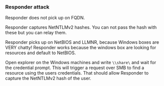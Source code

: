 ### Responder attack

Responder does not pick up on FQDN.

Responder captures NetNTLMv2 hashes. You can not pass the hash with these but you can relay them.

Responder picks up on NetBIOS and LLMNR, because Windows boxes are VERY chatty!
Responder works because the windows box are looking for resources and default to NetBIOS.

Open explorer on the Windows machines and write `\\share\` and wait for the credential prompt. This will trigger a request over SMB to find a resource using the users credentials. That should allow Responder to capture the NetNTLMv2 hash of the user.
